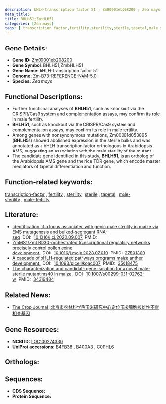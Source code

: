 ```yaml
---
description: bHLH-transcription factor 51 ; Zm00001eb208200 ; Zea mays
meta_title:
title: BHLH51;ZmbHLH51
categories: [Zea mays]
tags: [ transcription factor,fertility,sterility,sterile,tapetal,male sterility,male fertility ]
---
```


## Gene Details:
- **Gene ID:**	[Zm00001eb208200](https://www.maizegdb.org/gene_center/gene/Zm00001eb208200)
- **Gene Symbol:** BHLH51;ZmbHLH51
- **Gene Name:** bHLH-transcription factor 51
- **Genome:** [Zm-B73-REFERENCE-NAM-5.0](https://www.maizegdb.org/genome/assembly/Zm-B73-REFERENCE-NAM-5.0)
- **Species:** *Zea mays*

## Functional Descriptions:
   - Further functional analyses of **BHLH51**, such as knockout via the CRISPR/Cas9 system and complementation assays, may confirm its role in male fertility.
   - **BHLH51**, such as knockout via the CRISPR/Cas9 system and complementation assays, may confirm its role in male fertility.
   - Among genes with nonsynonymous mutations, Zm00001d053895 (**BHLH51**) showed abolished expression in the sterile bulks and was annotated as a bHLH transcription factor orthologous to Arabidopsis AMS, suggesting an association with the male sterility of the mutant.
   - The candidate gene identified in this study, **BHLH51**, is an ortholog of the Arabidopsis AMS gene and the rice TDR gene, which encode master mediators of tapetal differentiation and function.

## Function-related keywords:
[transcription-factor](/tags/transcription-factor/)&nbsp;,&nbsp;[fertility](/tags/fertility/)&nbsp;,&nbsp;[sterility](/tags/sterility/)&nbsp;,&nbsp;[sterile](/tags/sterile/)&nbsp;,&nbsp;[tapetal](/tags/tapetal/)&nbsp;,&nbsp;[male-sterility](/tags/male-sterility/)&nbsp;,&nbsp;[male-fertility](/tags/male-fertility/)

## Literature:
   - [Identification of a locus associated with genic male sterility in maize via EMS mutagenesis and bulked-segregant RNA-seq]( https://www.sciencedirect.com/science/article/pii/S2214514120301537)&nbsp;&nbsp;DOI:&nbsp;&nbsp;[10.1016/j.cj.2020.09.007](https://www.sciencedirect.com/science/article/pii/S2214514120301537)&nbsp;&nbsp;PMID:&nbsp;&nbsp;[](https://pubmed.ncbi.nlm.nih.gov//)
   - [ZmMS1/ZmLBD30-orchestrated transcriptional regulatory networks precisely control pollen exine development.]( https://www.sciencedirect.com/science/article/pii/S1674205223002125?via%3Dihub)&nbsp;&nbsp;DOI:&nbsp;&nbsp;[10.1016/j.molp.2023.07.010](https://www.sciencedirect.com/science/article/pii/S1674205223002125?via%3Dihub)&nbsp;&nbsp;PMID:&nbsp;&nbsp;[37501369](https://pubmed.ncbi.nlm.nih.gov/37501369/)
   - [A cascade of bHLH-regulated pathways programs maize anther development.]( https://academic.oup.com/plcell/article/34/4/1207/6501455)&nbsp;&nbsp;DOI:&nbsp;&nbsp;[10.1093/plcell/koac007](https://academic.oup.com/plcell/article/34/4/1207/6501455)&nbsp;&nbsp;PMID:&nbsp;&nbsp;[35018475](https://pubmed.ncbi.nlm.nih.gov/35018475/)
   - [The characterization and candidate gene isolation for a novel male-sterile mutant ms40 in maize.]( https://link.springer.com/article/10.1007/s00299-021-02762-w)&nbsp;&nbsp;DOI:&nbsp;&nbsp;[10.1007/s00299-021-02762-w](https://link.springer.com/article/10.1007/s00299-021-02762-w)&nbsp;&nbsp;PMID:&nbsp;&nbsp;[34319484](https://pubmed.ncbi.nlm.nih.gov/34319484/)

## Related News:
   - [The Crop Journal│北京市农林科学院玉米研究中心定位玉米细胞核雄性不育相关基因](https://mp.weixin.qq.com/s?__biz=Mzg3MDEwNDEyMg==&mid=2247503636&idx=5&sn=3324a205f4ac9cae7a926d637d9da090&chksm=ce906241f9e7eb57bc56f425c199a75ddc8809f67a14f29e0703433f2d3a43e3bc82c0b9ed9f&scene=27#wechat_redirect)

## Gene Resources:
- **NCBI ID:** [LOC100274330](https://www.ncbi.nlm.nih.gov/gene/?term=LOC100274330)
- **UniProt accessions:** [B4FB38](https://www.uniprot.org/uniprotkb/B4FB38/entry)&nbsp;,&nbsp;[B4G0A3](https://www.uniprot.org/uniprotkb/B4G0A3/entry)&nbsp;,&nbsp;[C0PHL6](https://www.uniprot.org/uniprotkb/C0PHL6/entry)

## Orthologs:

## Sequences:
- **CDS Sequence:**
- **Protein Sequence:**

